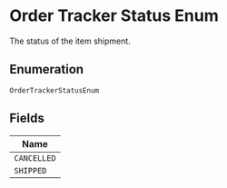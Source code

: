 
# Order Tracker Status Enum

The status of the item shipment.

## Enumeration

`OrderTrackerStatusEnum`

## Fields

| Name |
|  --- |
| `CANCELLED` |
| `SHIPPED` |

